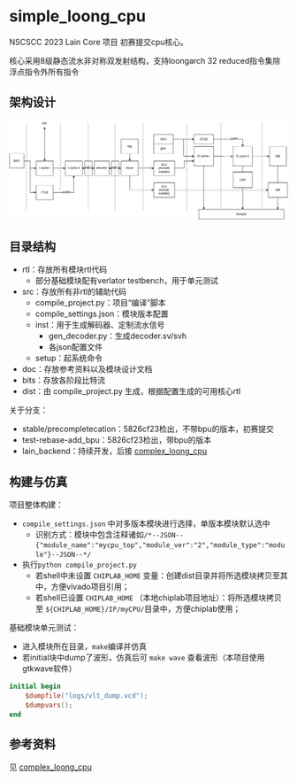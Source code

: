 # simple_loong_cpu

NSCSCC 2023 Lain Core 项目 初赛提交cpu核心。

核心采用8级静态流水非对称双发射结构，支持loongarch 32 reduced指令集除浮点指令外所有指令

## 架构设计

![simple_loong_cpu structure](./pic/simple_loong_cpu_struct.png)

## 目录结构

- rtl：存放所有模块rtl代码
  - 部分基础模块配有verlator testbench，用于单元测试
- src：存放所有非rtl的辅助代码
  - compile_project.py：项目“编译”脚本
  - compile_settings.json：模块版本配置
  - inst：用于生成解码器、定制流水信号
    - gen_decoder.py：生成decoder.sv/svh
    - 各json配置文件
  - setup：起系统命令
- doc：存放参考资料以及模块设计文档
- bits：存放各阶段比特流
- dist：由 compile_project.py 生成，根据配置生成的可用核心rtl

关于分支：

- stable/precompletecation：5826cf23检出，不带bpu的版本，初赛提交
- test-rebase-add_bpu：5826cf23检出，带bpu的版本
- lain_backend：持续开发，后接 [complex_loong_cpu](https://github.com/LainChip/complex_loong_cpu)



## 构建与仿真

项目整体构建：

- `compile_settings.json` 中对多版本模块进行选择，单版本模块默认选中
  - 识别方式：模块中包含注释诸如`/*--JSON--{"module_name":"mycpu_top","module_ver":"2","module_type":"module"}--JSON--*/`
- 执行`python compile_project.py`
  - 若shell中未设置 `CHIPLAB_HOME` 变量：创建dist目录并将所选模块拷贝至其中，方便vivado项目引用；
  - 若shell已设置 `CHIPLAB_HOME` （本地chiplab项目地址）：将所选模块拷贝至 `${CHIPLAB_HOME}/IP/myCPU/`目录中，方便chiplab使用；

基础模块单元测试：

- 进入模块所在目录，`make`编译并仿真
- 若initial块中dump了波形，仿真后可 `make wave` 查看波形（本项目使用gtkwave软件）

```verilog
initial begin
    $dumpfile("logs/vlt_dump.vcd");
    $dumpvars();
end
```



## 参考资料

见 [complex_loong_cpu](https://github.com/LainChip/complex_loong_cpu)

